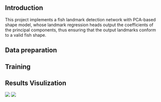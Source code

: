 ## Introduction
This project implements a fish landmark detection network with PCA-based shape model, whose landmark regression heads output the coefficients of the principal components, thus ensuring that the output landmarks conform to a valid fish shape.
## Data preparation
## Training
## Results Visulization
![](result_samples_display/ch05_20190703215846_117_train_0_batch_index_84.bmp)
![](result_samples_display/ch05_20190703215846_1201_train_0_batch_index_25.bmp)
